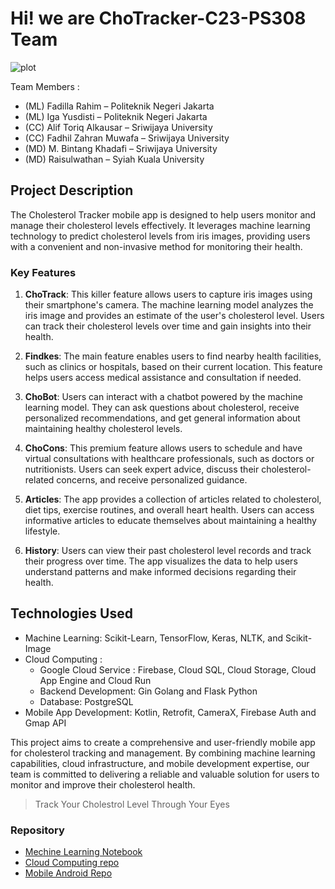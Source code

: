 # Hi! we are ChoTracker-C23-PS308 Team

![plot]([chotracker.png](https://storage.googleapis.com/dev-chotracker-image/chotracker.png))

Team Members : 
- (ML) Fadilla Rahim – Politeknik Negeri Jakarta 
- (ML) Iga Yusdisti – Politeknik Negeri Jakarta
- (CC) Alif Toriq Alkausar – Sriwijaya University 
- (CC) Fadhil Zahran Muwafa – Sriwijaya University 
- (MD) M. Bintang Khadafi – Sriwijaya University
- (MD) Raisulwathan – Syiah Kuala University 

## Project Description

The Cholesterol Tracker mobile app is designed to help users monitor and manage their cholesterol levels effectively. It leverages machine learning technology to predict cholesterol levels from iris images, providing users with a convenient and non-invasive method for monitoring their health.

### Key Features

1. **ChoTrack**: This killer feature allows users to capture iris images using their smartphone's camera. The machine learning model analyzes the iris image and provides an estimate of the user's cholesterol level. Users can track their cholesterol levels over time and gain insights into their health.

2. **Findkes**: The main feature enables users to find nearby health facilities, such as clinics or hospitals, based on their current location. This feature helps users access medical assistance and consultation if needed.

3. **ChoBot**: Users can interact with a chatbot powered by the machine learning model. They can ask questions about cholesterol, receive personalized recommendations, and get general information about maintaining healthy cholesterol levels.

4. **ChoCons**: This premium feature allows users to schedule and have virtual consultations with healthcare professionals, such as doctors or nutritionists. Users can seek expert advice, discuss their cholesterol-related concerns, and receive personalized guidance.

5. **Articles**: The app provides a collection of articles related to cholesterol, diet tips, exercise routines, and overall heart health. Users can access informative articles to educate themselves about maintaining a healthy lifestyle.

6. **History**: Users can view their past cholesterol level records and track their progress over time. The app visualizes the data to help users understand patterns and make informed decisions regarding their health.


## Technologies Used
- Machine Learning: Scikit-Learn, TensorFlow, Keras, NLTK, and Scikit-Image
- Cloud Computing :
  - Google Cloud Service : Firebase, Cloud SQL, Cloud Storage, Cloud App Engine and Cloud Run
  - Backend Development: Gin Golang and Flask Python
  - Database: PostgreSQL
- Mobile App Development: Kotlin, Retrofit, CameraX, Firebase Auth and Gmap API

This project aims to create a comprehensive and user-friendly mobile app for cholesterol tracking and management. By combining machine learning capabilities, cloud infrastructure, and mobile development expertise, our team is committed to delivering a reliable and valuable solution for users to monitor and improve their cholesterol health.

> Track Your Cholestrol Level Through Your Eyes

### Repository 
- [Mechine Learning Notebook](https://github.com/ChoTracker-C23-PS308/ChoTracker-ML)
- [Cloud Computing repo](https://github.com/ChoTracker-C23-PS308/ChoTracker-CC)
- [Mobile Android Repo](https://github.com/ChoTracker-C23-PS308/ChoTracker-MD)
